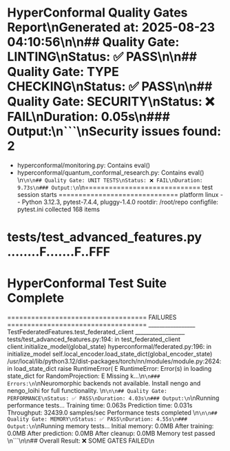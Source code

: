# HyperConformal Quality Gates Report\nGenerated at: 2025-08-23 04:10:56\n\n## Quality Gate: LINTING\nStatus: ✅ PASS\n\n## Quality Gate: TYPE CHECKING\nStatus: ✅ PASS\n\n## Quality Gate: SECURITY\nStatus: ❌ FAIL\nDuration: 0.05s\n### Output:\n```\nSecurity issues found: 2
  - hyperconformal/monitoring.py: Contains eval()
  - hyperconformal/quantum_conformal_research.py: Contains eval()
\n```\n\n## Quality Gate: UNIT TESTS\nStatus: ❌ FAIL\nDuration: 9.73s\n### Output:\n```\n============================= test session starts ==============================
platform linux -- Python 3.12.3, pytest-7.4.4, pluggy-1.4.0
rootdir: /root/repo
configfile: pytest.ini
collected 168 items

tests/test_advanced_features.py ........F.......F..FFF
============================================================
HyperConformal Test Suite Complete
============================================================


=================================== FAILURES ===================================
_________________ TestFederatedFeatures.test_federated_client __________________
tests/test_advanced_features.py:194: in test_federated_client
    client.initialize_model(global_state)
hyperconformal/federated.py:196: in initialize_model
    self.local_encoder.load_state_dict(global_encoder_state)
/usr/local/lib/python3.12/dist-packages/torch/nn/modules/module.py:2624: in load_state_dict
    raise RuntimeError(
E   RuntimeError: Error(s) in loading state_dict for RandomProjection:
E   	Missing k...\n```\n### Errors:\n```\nNeuromorphic backends not available. Install nengo and nengo_loihi for full functionality.
\n```\n\n## Quality Gate: PERFORMANCE\nStatus: ✅ PASS\nDuration: 4.03s\n### Output:\n```\nRunning performance tests...
Training time: 0.063s
Prediction time: 0.031s
Throughput: 32439.0 samples/sec
Performance tests completed
\n```\n\n## Quality Gate: MEMORY\nStatus: ✅ PASS\nDuration: 4.55s\n### Output:\n```\nRunning memory tests...
Initial memory: 0.0MB
After training: 0.0MB
After prediction: 0.0MB
After cleanup: 0.0MB
Memory test passed
\n```\n\n## Overall Result: ❌ SOME GATES FAILED\n